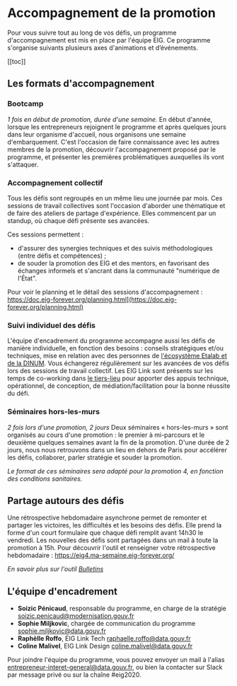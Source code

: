 # Accompagnement de la promotion

Pour vous suivre tout au long de vos défis, un programme d'accompagnement est mis en place par l'équipe EIG.
Ce programme s'organise suivants plusieurs axes d'animations et d’événements.

[[toc]]

## Les formats d'accompagnement
### Bootcamp
_1 fois en début de promotion, durée d'une semaine._
En début d'année, lorsque les entrepreneurs rejoignent le programme et après quelques jours dans leur organisme d'accueil, nous organisons une semaine d'embarquement. C'est l'occasion de faire connaissance avec les autres membres de la promotion, découvrir l'accompagnement proposé par le programme, et présenter les premières problématiques auxquelles ils vont s'attaquer. 

### Accompagnement collectif 
Tous les défis sont regroupés en un même lieu une journée par mois. Ces sessions de travail collectives sont l'occasion d'aborder une thématique et de faire des ateliers de partage d'expérience. Elles commencent par un standup, où chaque défi présente ses avancées. 

Ces sessions permettent :
- d'assurer des synergies techniques et des suivis méthodologiques (entre défis et compétences) ;
- de souder la promotion des EIG et des mentors, en favorisant des échanges informels et s'ancrant dans la communauté "numérique de l'État".

Pour voir le planning et le détail des sessions d'accompagnement : https://doc.eig-forever.org/planning.html](https://doc.eig-forever.org/planning.html)

### Suivi individuel des défis
L'équipe d'encadrement du programme accompagne aussi les défis de manière individuelle, en fonction des besoins : conseils stratégiques et/ou techniques, mise en relation avec des personnes de [l'écosystème Etalab et de la DINUM](https://doc.eig-forever.org/ecosysteme.html). Vous échangerez régulièrement sur les avancées de vos défis lors des sessions de travail collectif. 
Les EIG Link sont présents sur les temps de co-working dans [le tiers-lieu](tiers-lieu.md) pour apporter des appuis technique, opérationnel, de conception, de médiation/facilitation pour la bonne réussite du défi.

### Séminaires hors-les-murs
_2 fois lors d'une promotion, 2 jours_
Deux séminaires « hors-les-murs » sont organisés au cours d'une promotion : le premier à mi-parcours et le deuxième quelques semaines avant la fin de la promotion. D'une durée de 2 jours, nous nous retrouvons dans un lieu en dehors de Paris pour accélérer les défis, collaborer, parler stratégie et souder la promotion.

_Le format de ces séminaires sera adapté pour la promotion 4, en fonction des conditions sanitaires._

## Partage autours des défis

Une rétrospective hebdomadaire asynchrone permet de remonter et partager les victoires, les difficultés et les besoins des défis. Elle prend la forme d'un court formulaire que chaque défi remplit avant 14h30 le vendredi. Les nouvelles des défis sont partagées dans un mail à toute la promotion à 15h.
Pour découvrir l'outil et renseigner votre rétrospective hebdomadaire : https://eig4.ma-semaine.eig-forever.org/

_En savoir plus sur l'outil [Bulletins](https://bulletins.eig-forever.org)_


## L'équipe d'encadrement

- **Soizic Pénicaud**, responsable du programme, en charge de la stratégie soizic.penicaud@modernisation.gouv.fr
- **Sophie Miljkovic**, chargée de communication du programme sophie.miljkovic@data.gouv.fr
- **Raphëlle Roffo**, EIG Link Tech raphaelle.roffo@data.gouv.fr
- **Coline Malivel**, EIG Link Design coline.malivel@data.gouv.fr


Pour joindre l'équipe du programme, vous pouvez envoyer un mail à l'alias entrepreneur-interet-general@data.gouv.fr, ou bien la contacter sur Slack par message privé ou sur la chaîne #eig2020.
